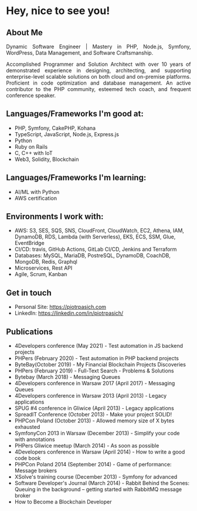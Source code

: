 # Hey, nice to see you!

## About Me

<p align="justify">Dynamic Software Engineer | Mastery in PHP, Node.js, Symfony, WordPress, Data Management, and Software Craftsmanship.</p>

<p align="justify">Accomplished Programmer and Solution Architect with over 10 years of demonstrated experience in designing, architecting, and supporting enterprise-level scalable solutions on both cloud and on-premise platforms. Proficient in code optimization and database management. An active contributor to the PHP community, esteemed tech coach, and frequent conference speaker.</p>

[//]: # (<p align="left"> <img src="https://komarev.com/ghpvc/?username=piotrpasich" alt="piotrpasich" /> </p>)

## Languages/Frameworks I'm good at:

- PHP, Symfony, CakePHP, Kohana 
- TypeScript, JavaScript, Node.js, Express.js
- Python
- Ruby on Rails
- C, C++ with IoT
- Web3, Solidity, Blockchain

## Languages/Frameworks I'm learning:

- AI/ML with Python
- AWS certification

## Environments I work with:

- AWS: S3, SES, SQS, SNS, CloudFront, CloudWatch, EC2, Athena, IAM, DynamoDB, RDS, Lambda (with Serverless), EKS, ECS, SSM, Glue, EventBridge
- CI/CD: travis, GitHub Actions, GitLab CI/CD, Jenkins and Terraform
- Databases: MySQL, MariaDB, PostreSQL, DynamoDB, CoachDB, MongoDB, Redis, Graphql
- Microservices, Rest API
- Agile, Scrum, Kanban

## Get in touch

- Personal Site: https://piotrpasich.com
- LinkedIn: https://linkedin.com/in/piotrpasich/

## Publications

- 4Developers conference (May 2021) - Test automation in JS backend projects
- PHPers (February 2020) - Test automation in PHP backend projects
- ByteBay(October 2019) - My Financial Blockchain Projects Discoveries
- PHPers (February 2019) - Full-Text Search - Problems & Solutions
- Bytebay (March 2018) - Messaging Queues
- 4Developers conference in Warsaw 2017 (April 2017) - Messaging Queues
- 4Developers conference in Warsaw 2013 (April 2013) - Legacy applications
- SPUG #4 conference in Gliwice (April 2013) - Legacy applications
- SpreadIT Conference (October 2013) - Make your project SOLID!
- PHPCon Poland (October 2013) - Allowed memory size of X bytes exhausted
- SymfonyCon 2013 in Warsaw (December 2013) - Simplify your code with annotations
- PHPers Gliwice meetup (March 2014) - As soon as possible
- 4Developers conference in Warsaw (April 2014) - How to write a good code book
- PHPCon Poland 2014 (September 2014) - Game of performance: Message brokers
- XSolve's training course (December 2013) - Symfony for advanced
- Software Developer's Journal (March 2014) - Rabbit Behind the Scenes: Queuing in the background – getting started with RabbitMQ message broker
- How to Become a Blockchain Developer


